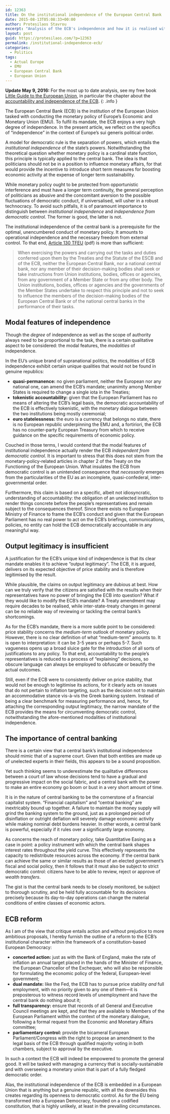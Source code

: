 ```yaml
---
id: 12363
title: On the institutional independence of the European Central Bank
date: 2015-08-13T05:08:33+00:00
author: Protesilaos Stavrou
excerpt: "Analysis of the ECB's independence and how it is realised within the existing EU framework. The ECB is effectively independent from democratic control."
layout: post
guid: https://protesilaos.com/?p=12363
permalink: /institutional-independence-ecb/
categories:
  - Politics
tags:
  - Actual Europe
  - EMU
  - European Central Bank
  - European Union
---
```

**Update May 9, 2016:** For the most up to date analysis, see my free book [Little Guide to the European Union](/euguide/), in particular the chapter about the [accountability and independence of the ECB](/euguide/ecb).
{: .info }

The European Central Bank (ECB) is the institution of the European Union tasked with conducting the monetary policy of Europe&#8217;s Economic and Monetary Union (EMU). To fulfil its mandate, the ECB enjoys a very high degree of independence. In the present article, we reflect on the specifics of “independence” in the context of Europe’s sui generis political order.

A model for democratic rule is the separation of powers, which entails the _institutional independence_ of the state’s powers. Notwithstanding the theoretical question whether monetary policy is a cardinal state function, this principle is typically applied to the central bank. The idea is that politicians should not be in a position to influence monetary affairs, for that would provide the incentive to introduce short term measures for boosting economic activity at the expense of longer term sustainability.

While monetary policy ought to be protected from opportunistic interference and must have a longer term continuity, the general perception of politicians as abusive and the concomitant aversion to the possible fluctuations of democratic conduct, if universalised, will usher in a robust technocracy. To avoid such pitfalls, it is of paramount importance to distinguish between _institutional independence_ and _independence from democratic control_. The former is good, the latter is not.

The institutional independence of the central bank is a prerequisite for the optimal, unencumbered conduct of monetary policy. It amounts to operational independence and the necessary freedom from external control. To that end, <a href="http://eur-lex.europa.eu/legal-content/EN/TXT/PDF/?uri=CELEX:12012E/TXT&from=EN" target="_blank">Article 130 TFEU</a> (pdf) is more than sufficient:

> When exercising the powers and carrying out the tasks and duties conferred upon them by the Treaties and the Statute of the ESCB and of the ECB, neither the European Central Bank, nor a national central bank, nor any member of their decision-making bodies shall seek or take instructions from Union institutions, bodies, offices or agencies, from any government of a Member State or from any other body. The Union institutions, bodies, offices or agencies and the governments of the Member States undertake to respect this principle and not to seek to influence the members of the decision-making bodies of the European Central Bank or of the national central banks in the performance of their tasks.

## Modal features of independence

Though the _degree_ of independence as well as the scope of authority always need to be proportional to the task, there is a certain qualitative aspect to be considered: the modal features, the _modalities_ of independence.

In the EU&#8217;s unique brand of supranational politics, the modalities of ECB independence exhibit certain unique qualities that would not be found in genuine republics:

  * **quasi-permanence:** no given parliament, neither the European nor any national one, can amend the ECB’s mandate; unanimity among Member States is required to change a single iota in the Treaties;
  * **tokenistic accountability:** given that the European Parliament has no means of altering the ECB’s legal basis, the democratic accountability of the ECB is effectively tokenistic, with the monetary dialogue between the two institutions being mostly ceremonial;
  * **euro statelessness:** the euro is a currency that belongs no state, there is no European republic underpinning the EMU and, a fortiriori, the ECB has no counter-party European Treasury from which to receive guidance on the specific requirements of economic policy.

Couched in those terms, I would contend that the modal features of institutional independence actually render the ECB _independent from democratic control_. It is important to stress that this does not stem from the monetary-policy-related articles in chapter 2 of the Treaty on the Functioning of the European Union. What insulates the ECB from democratic control is an unintended consequence that _necessarily_ emerges from the particularities of the EU as an incomplete, quasi-confederal, inter-governmental order.

Furthermore, this claim is based on a specific, albeit not idiosyncratic, understanding of accountability: the obligation of an unelected institution to render things concrete before the people&#8217;s representatives and remain subject to the consequences thereof. Since there exists no European Ministry of Finance to frame the ECB&#8217;s conduct and given that the European Parliament has no real power to act on the ECB’s briefings, communications, policies, no entity can hold the ECB democratically accountable in any meaningful way.

## Output legitimacy is insufficient

A justification for the ECB&#8217;s unique kind of independence is that its clear mandate enables it to achieve &#8220;output legitimacy&#8221;. The ECB, it is argued, delivers on its expected objective of price stability and is therefore legitimised by the result.

While plausible, the claims on output legitimacy are dubious at best. How can we truly verify that the citizens are satisfied with the results when their representatives have no power of bringing the ECB into question? What if they would like to modify the ECB&#8217;s mandate? A Treaty amendment may require decades to be realised, while inter-state-treaty changes in general can be no reliable way of reviewing or tackling the central bank&#8217;s shortcomings.

As for the ECB&#8217;s mandate, there is a more subtle point to be considered: price stability concerns the _medium-term_ outlook of monetary policy. However, there is no clear definition of what &#8220;medium-term&#8221; amounts to. It is open to interpretation: it can be 3-5 years or perhaps 5-7. Such vagueness opens up a broad sluice gate for the introduction of all sorts of justifications to any policy. To that end, accountability to the people&#8217;s representatives is reduced to a process of “explaining” decisions, so obscure language can always be employed to obfuscate or beautify the actual outcomes.

Still, even if the ECB were to consistently deliver on price stability, that would not be enough to legitimise its actions, for it clearly acts on issues that do not pertain to inflation targeting, such as the decision not to maintain an accommodative stance vis-à-vis the Greek banking system. Instead of being a clear benchmark for measuring performance and, hence, for attaching the corresponding output legitimacy, the narrow mandate of the ECB provides the means for circumventing democratic control, notwithstanding the afore-mentioned modalities of institutional independence.

## The importance of central banking

There is a certain view that a central bank’s institutional independence should mimic that of a supreme court. Given that both entities are made up of unelected experts in their fields, this appears to be a sound proposition.

Yet such thinking seems to underestimate the qualitative differences between a court of law whose decisions tend to have a gradual and progressive impact on the social fabric, and a central bank with the power to make an entire economy go boom or bust in a very short amount of time.

It is in the nature of central banking to be the cornerstone of a financial capitalist system. “Financial capitalism” and &#8220;central banking&#8221; are inextricably bound up together. A failure to maintain the money supply will grind the banking system to the ground, just as a prolonged period of disinflation or outright deflation will severely damage economic activity while making nominal debt burdens heavier. In other words, a central bank is powerful, especially if it rules over a significantly large economy.

As concerns the reach of monetary policy, take Quantitative Easing as a case in point: a policy instrument with which the central bank shapes interest rates throughout the yield curve. This effectively represents the capacity to redistribute resources across the economy. If the central bank can achieve the same or similar results as those of an elected government&#8217;s fiscal and social policy, then it follows that it must also be subject to strict democratic control: citizens have to be able to review, reject or approve of _wealth transfers_.

The gist is that the central bank needs to be closely monitored, be subject to thorough scrutiny, and be held fully accountable for its decisions precisely because its day-to-day operations can change the material conditions of entire classes of economic actors.

## ECB reform

As I am of the view that critique entails action and without prejudice to more ambitious proposals, I hereby furnish the outline of a reform to the ECB’s institutional character within the framework of a constitution-based European Democracy:

  * **concerted action:** just as with the Bank of England, make the rate of inflation an annual target placed in the hands of the Minister of Finance, the European Chancellor of the Exchequer, who will also be responsible for formulating the economic policy of the federal, European-level government;
  * **dual mandate:** like the Fed, the ECB has to pursue price stability _and_ full employment, with no priority given to any one of them—it is preposterous to witness record levels of unemployment and have the central bank do nothing about it;
  * **full transparency:** ensure that records of all General and Executive Council meetings are kept, and that they are available to Members of the European Parliament within the context of the monetary dialogue, following a formal request from the Economic and Monetary Affairs committee;
  * **parliamentary control:** provide the bicameral European Parliament/Congress with the right to propose an amendment to the legal basis of the ECB through qualified majority voting in both chambers, subject to approval by the executive.

In such a context the ECB will indeed be empowered to promote the general good. It will be tasked with managing a currency that is socially-sustainable and with overseeing a monetary union that is part of a fully fledged democratic order.

Alas, the institutional independence of the ECB is embedded in a European Union that is anything but a genuine republic, with all the downsides this creates regarding its openness to democratic control. As for the EU being transformed into a European Democracy, founded on a codified constitution, that is highly unlikely, at least in the prevailing circumstances.
